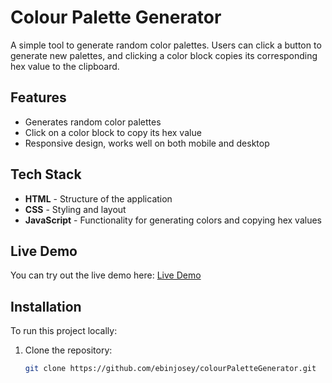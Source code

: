 # Colour Palette Generator

A simple tool to generate random color palettes. Users can click a button to generate new palettes, and clicking a color block copies its corresponding hex value to the clipboard.

## Features
- Generates random color palettes
- Click on a color block to copy its hex value
- Responsive design, works well on both mobile and desktop

## Tech Stack
- **HTML** - Structure of the application
- **CSS** - Styling and layout
- **JavaScript** - Functionality for generating colors and copying hex values

## Live Demo
You can try out the live demo here: [Live Demo](https://colourpalettegenerator1-ej.netlify.app/)

## Installation
To run this project locally:
1. Clone the repository:
   ```bash
   git clone https://github.com/ebinjosey/colourPaletteGenerator.git

